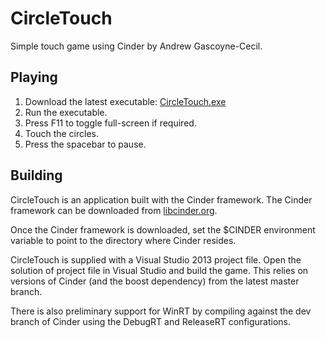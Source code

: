CircleTouch
===========

Simple touch game using Cinder by Andrew Gascoyne-Cecil.

Playing
-------

1. Download the latest executable: [CircleTouch.exe](https://acecil.mooo.com:8181/job/CircleTouch/label=VS2013/lastSuccessfulBuild/artifact/Release/CircleTouch.exe)
2. Run the executable.
3. Press F11 to toggle full-screen if required.
4. Touch the circles.
5. Press the spacebar to pause.

Building
--------

CircleTouch is an application built with the Cinder framework. The Cinder framework can be downloaded from [libcinder.org](http://libcinder.org).

Once the Cinder framework is downloaded, set the $CINDER environment variable to point to the directory where Cinder resides.

CircleTouch is supplied with a Visual Studio 2013 project file. Open the solution of project file in Visual Studio and build the game. This relies on versions of Cinder (and the boost dependency) from the latest master branch.

There is also preliminary support for WinRT by compiling against the dev branch of Cinder using the DebugRT and ReleaseRT configurations.

